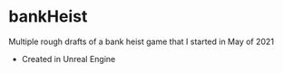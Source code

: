 # bankHeist
Multiple rough drafts of a bank heist game that I started in May of 2021
- Created in Unreal Engine
